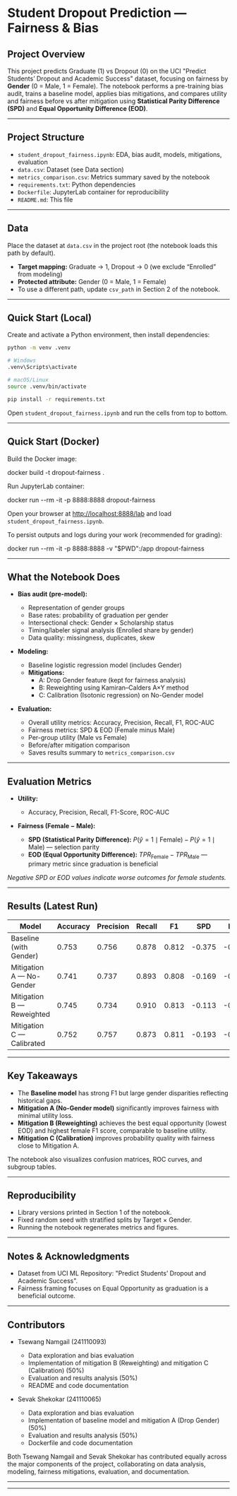 # Student Dropout Prediction — Fairness & Bias

## Project Overview

This project predicts Graduate (1) vs Dropout (0) on the UCI "Predict Students’ Dropout and Academic Success" dataset, focusing on fairness by **Gender** (0 = Male, 1 = Female). The notebook performs a pre-training bias audit, trains a baseline model, applies bias mitigations, and compares utility and fairness before vs after mitigation using **Statistical Parity Difference (SPD)** and **Equal Opportunity Difference (EOD)**.

---

## Project Structure

- `student_dropout_fairness.ipynb`: EDA, bias audit, models, mitigations, evaluation
- `data.csv`: Dataset (see Data section)
- `metrics_comparison.csv`: Metrics summary saved by the notebook
- `requirements.txt`: Python dependencies
- `Dockerfile`: JupyterLab container for reproducibility
- `README.md`: This file

---

## Data

Place the dataset at `data.csv` in the project root (the notebook loads this path by default).

- **Target mapping:** Graduate → 1, Dropout → 0 (we exclude “Enrolled” from modeling)
- **Protected attribute:** Gender (0 = Male, 1 = Female)
- To use a different path, update `csv_path` in Section 2 of the notebook.

---

## Quick Start (Local)

Create and activate a Python environment, then install dependencies:

```bash
python -m venv .venv

# Windows
.venv\Scripts\activate

# macOS/Linux
source .venv/bin/activate

pip install -r requirements.txt

```

Open `student_dropout_fairness.ipynb` and run the cells from top to bottom.

---

## Quick Start (Docker)

Build the Docker image:

docker build -t dropout-fairness .

Run JupyterLab container:

docker run --rm -it -p 8888:8888 dropout-fairness

Open your browser at [http://localhost:8888/lab](http://localhost:8888/lab) and load `student_dropout_fairness.ipynb`.

To persist outputs and logs during your work (recommended for grading):

docker run --rm -it -p 8888:8888 -v "$PWD":/app dropout-fairness

---

## What the Notebook Does

- **Bias audit (pre-model):**

  - Representation of gender groups
  - Base rates: probability of graduation per gender
  - Intersectional check: Gender × Scholarship status
  - Timing/labeler signal analysis (Enrolled share by gender)
  - Data quality: missingness, duplicates, skew

- **Modeling:**

  - Baseline logistic regression model (includes Gender)
  - **Mitigations:**
    - A: Drop Gender feature (kept for fairness analysis)
    - B: Reweighting using Kamiran–Calders A×Y method
    - C: Calibration (Isotonic regression) on No-Gender model

- **Evaluation:**
  - Overall utility metrics: Accuracy, Precision, Recall, F1, ROC-AUC
  - Fairness metrics: SPD & EOD (Female minus Male)
  - Per-group utility (Male vs Female)
  - Before/after mitigation comparison
  - Saves results summary to `metrics_comparison.csv`

---

## Evaluation Metrics

- **Utility:**

  - Accuracy, Precision, Recall, F1-Score, ROC-AUC

- **Fairness (Female − Male):**
  - **SPD (Statistical Parity Difference):** $P(\hat{y}=1 \mid \text{Female}) - P(\hat{y}=1 \mid \text{Male})$ — selection parity
  - **EOD (Equal Opportunity Difference):** $TPR_{\text{Female}} - TPR_{\text{Male}}$ — primary metric since graduation is beneficial

_Negative SPD or EOD values indicate worse outcomes for female students._

---

## Results (Latest Run)

| Model                     | Accuracy | Precision | Recall | F1    | SPD    | EOD    |
| ------------------------- | -------- | --------- | ------ | ----- | ------ | ------ |
| Baseline (with Gender)    | 0.753    | 0.756     | 0.878  | 0.812 | -0.375 | -0.265 |
| Mitigation A — No-Gender  | 0.741    | 0.737     | 0.893  | 0.808 | -0.169 | -0.091 |
| Mitigation B — Reweighted | 0.745    | 0.734     | 0.910  | 0.813 | -0.113 | -0.017 |
| Mitigation C — Calibrated | 0.752    | 0.757     | 0.873  | 0.811 | -0.193 | -0.106 |

---

## Key Takeaways

- The **Baseline model** has strong F1 but large gender disparities reflecting historical gaps.
- **Mitigation A (No-Gender model)** significantly improves fairness with minimal utility loss.
- **Mitigation B (Reweighting)** achieves the best equal opportunity (lowest EOD) and highest female F1 score, comparable to baseline utility.
- **Mitigation C (Calibration)** improves probability quality with fairness close to Mitigation A.

The notebook also visualizes confusion matrices, ROC curves, and subgroup tables.

---

## Reproducibility

- Library versions printed in Section 1 of the notebook.
- Fixed random seed with stratified splits by Target × Gender.
- Running the notebook regenerates metrics and figures.

---

## Notes & Acknowledgments

- Dataset from UCI ML Repository: "Predict Students’ Dropout and Academic Success".
- Fairness framing focuses on Equal Opportunity as graduation is a beneficial outcome.

---

## Contributors

- Tsewang Namgail (241110093)

  - Data exploration and bias evaluation
  - Implementation of mitigation B (Reweighting) and mitigation C (Calibration) (50%)
  - Evaluation and results analysis (50%)
  - README and code documentation

- Sevak Shekokar (241110065)

  - Data exploration and bias evaluation
  - Implementation of baseline model and mitigation A (Drop Gender) (50%)
  - Evaluation and results analysis (50%)
  - Dockerfile and code documentation

Both Tsewang Namgail and Sevak Shekokar has contributed equally across the major components of the project, collaborating on data analysis, modeling, fairness mitigations, evaluation, and documentation.

---

---
